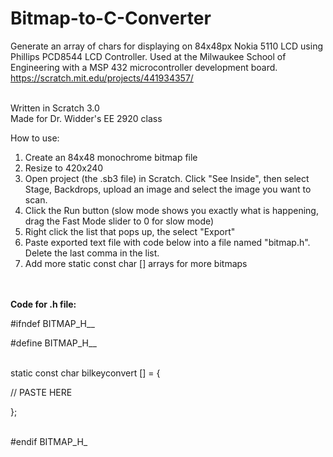 # Bitmap-to-C-Converter
Generate an array of chars for displaying on 84x48px Nokia 5110 LCD using Phillips PCD8544 LCD Controller. Used at the Milwaukee School of Engineering with a MSP 432 microcontroller development board.
<br>
https://scratch.mit.edu/projects/441934357/
<br>
<br>

Written in Scratch 3.0 
<br>
Made for Dr. Widder's EE 2920 class
<br>

How to use:
1. Create an 84x48 monochrome bitmap file
2. Resize to 420x240
3. Open project (the .sb3 file) in Scratch. Click "See Inside", then select Stage, Backdrops, upload an image and select the image you want to scan.
4. Click the Run button (slow mode shows you exactly what is happening, drag the Fast Mode slider to 0 for slow mode)
5. Right click the list that pops up, the select "Export"
6. Paste exported text file with code below into a file named "bitmap.h". Delete the last comma in the list.
7. Add more static const char [] arrays for more bitmaps

<br>

<br>
<b>Code for .h file:</b>

#ifndef BITMAP_H__
<br>

#define BITMAP_H__
<br>
<br>

static const char bilkeyconvert [] = {
<br>

 // PASTE HERE
 <br>

  };
<br>
<br>

#endif BITMAP_H_
